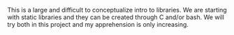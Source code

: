 This is a large and difficult to conceptualize intro to libraries. We are starting with static libraries and they can be created through C and/or bash. We will try both in this project and my apprehension is only increasing.
